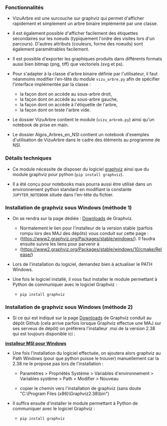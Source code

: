 ### Fonctionnalités

- VizuArbre est une surcouche sur graphviz qui permet d'afficher rapidement et simplement un arbre binaire implémenté par une classe.

- Il est également possible d'afficher facilement des étiquettes secondaires sur les noeuds (typiquement l'ordre des visites lors d'un parcours). D'autres attributs (couleurs, forme des noeuds) sont également paramétrables facilement.

- Il est possible d'exporter les graphiques produits dans différents formats aussi bien bitmap (png, tiff) que vectoriels (svg et ps).

- Pour s'adapter à la classe d'arbre binaire définie par l'utilisateur, il faut néanmoins modifier l'en-tête du module `vizu_arbre.py` afin de spécifier l'interface implémentée par la classe :
	- la façon dont on accède au sous-arbre droit,
	- la façon dont on accède au sous-arbre gauche,
	- la façon dont on accède à l'étiquette de l'arbre,
	- la façon dont on teste l'arbre vide.

- Le dossier VizuArbre contient le module (`vizu_arbreb.py`) ainsi qu'un notebook de prise en main.
	
- Le dossier Algos_Arbres_en_NSI contient un notebook d'exemples d'utilisation de VizuArbre dans le cadre des éléments au programme de NSI.	

### Détails techniques

- Ce module nécessite de disposer du logiciel [graphviz](https://graphviz.org/download/) ainsi que du module graphviz pour python (`pip install graphviz`).

- Il a été conçu pour notebooks mais pourra aussi être utilisé dans un environnement python standard en modifiant la constante `JUPYTER_NOTEBOOK` située dans l'en-tête du fichier.

### Installation de graphviz sous Windows (méthode 1)

- On se rendra sur la page dédiée : [Downloads](https://graphviz.org/download/) de Graphviz.

	- Normalement le lien pour l'installeur de la version stable (parfois rompu lors des MAJ des dépôts) vous conduit sur cette page :
	- (https://www2.graphviz.org/Packages/stable/windows/). Il faudra ensuite suivre les liens pour parvenir à 
	- (https://www2.graphviz.org/Packages/stable/windows/10/cmake/Release/)

- Lors de l'installation du logiciel, demandez bien à actualiser le PATH Windows.

- Une fois le logiciel installé, il vous faut installer le module permettant à Python de communiquer avec le logiciel Graphviz :

	- `pip install graphviz`
	
### Installation de graphviz sous Windows (méthode 2)

- Si ce qui est indiqué sur la page [Downloads](https://graphviz.org/download/) de Graphviz conduit au dépôt Github (cela arrive parfois lorsque Graphviz effectue une MAJ sur ses serveus de dépôt) on préférera l'installeur .msi de la version 2.38 qui est toujours disponible ici :  

**[installeur MSI pour Windows](https://graphviz.gitlab.io/_pages/Download/Download_windows.html)** 


- Une fois l'installation du logiciel effectuée, on ajoutera alors graphviz au Path Windows (pour que python puisse le trouver) manuellement car la 2.38 ne le propose pas lors de l'installation :

	- Paramètres > Propriétés Système > Variables d'environnement > Variables système > Path > Modifier > Nouveau 
	
	- copier le chemin vers l'installation de graphviz (sans doute "C:\Program Files (x86)\Graphviz2.38\bin")
	
- Il suffira ensuite d'installer le module permettant à Python de communiquer avec le logiciel Graphviz :

	- `pip install graphviz`
